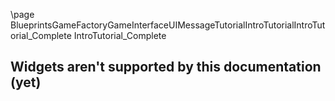 \page BlueprintsGameFactoryGameInterfaceUIMessageTutorialIntroTutorialIntroTutorial_Complete IntroTutorial_Complete
## Widgets aren't supported by this documentation (yet)
